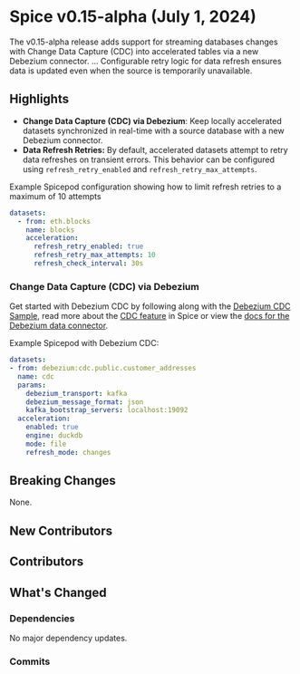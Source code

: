 # Spice v0.15-alpha (July 1, 2024)
The v0.15-alpha release adds support for streaming databases changes with Change Data Capture (CDC) into accelerated tables via a new Debezium connector. ... Configurable retry logic for data refresh ensures data is updated even when the source is temporarily unavailable.

## Highlights
- **Change Data Capture (CDC) via Debezium**: Keep locally accelerated datasets synchronized in real-time with a source database with a new Debezium connector.
- **Data Refresh Retries:** By default, accelerated datasets attempt to retry data refreshes on transient errors. This behavior can be configured using `refresh_retry_enabled` and `refresh_retry_max_attempts`.

Example Spicepod configuration showing how to limit refresh retries to a maximum of 10 attempts

```yaml
datasets:
  - from: eth.blocks
    name: blocks
    acceleration:
      refresh_retry_enabled: true
      refresh_retry_max_attempts: 10
      refresh_check_interval: 30s
```

### Change Data Capture (CDC) via Debezium

Get started with Debezium CDC by following along with the [Debezium CDC Sample](https://github.com/spiceai/samples/tree/trunk/cdc-debezium), read more about the [CDC feature](https://docs.spiceai.org/features/cdc) in Spice or view the [docs for the Debezium data connector](https://docs.spiceai.org/data-connectors/debezium).

Example Spicepod with Debezium CDC:

```yaml
datasets:
- from: debezium:cdc.public.customer_addresses
  name: cdc
  params:
    debezium_transport: kafka
    debezium_message_format: json
    kafka_bootstrap_servers: localhost:19092
  acceleration:
    enabled: true
    engine: duckdb
    mode: file
    refresh_mode: changes
```

## Breaking Changes

None.

## New Contributors

## Contributors

## What's Changed
### Dependencies

No major dependency updates.

### Commits
